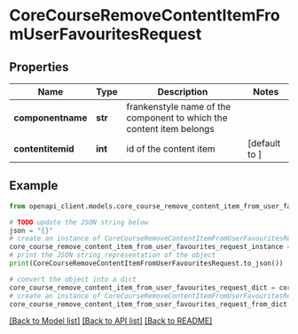 # CoreCourseRemoveContentItemFromUserFavouritesRequest


## Properties

Name | Type | Description | Notes
------------ | ------------- | ------------- | -------------
**componentname** | **str** | frankenstyle name of the component to which the content item belongs | 
**contentitemid** | **int** | id of the content item | [default to ]

## Example

```python
from openapi_client.models.core_course_remove_content_item_from_user_favourites_request import CoreCourseRemoveContentItemFromUserFavouritesRequest

# TODO update the JSON string below
json = "{}"
# create an instance of CoreCourseRemoveContentItemFromUserFavouritesRequest from a JSON string
core_course_remove_content_item_from_user_favourites_request_instance = CoreCourseRemoveContentItemFromUserFavouritesRequest.from_json(json)
# print the JSON string representation of the object
print(CoreCourseRemoveContentItemFromUserFavouritesRequest.to_json())

# convert the object into a dict
core_course_remove_content_item_from_user_favourites_request_dict = core_course_remove_content_item_from_user_favourites_request_instance.to_dict()
# create an instance of CoreCourseRemoveContentItemFromUserFavouritesRequest from a dict
core_course_remove_content_item_from_user_favourites_request_from_dict = CoreCourseRemoveContentItemFromUserFavouritesRequest.from_dict(core_course_remove_content_item_from_user_favourites_request_dict)
```
[[Back to Model list]](../README.md#documentation-for-models) [[Back to API list]](../README.md#documentation-for-api-endpoints) [[Back to README]](../README.md)


